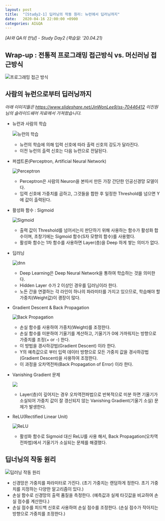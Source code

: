```yaml
---
layout: post
title:  "[Study2-1] 딥러닝의 작동 원리: 뉴런에서 딥러닝까지"
date:   2020-04-16 22:00:00 +0900
categories: AI&QA
---
```


*[AI와 QA의 만남] - Study Day2 (학습일: '20.04.21)*

## Wrap-up : 전통적 프로그래밍 접근방식 vs. 머신러닝 접근방식

![프로그래밍 접근 방식](/img/study2/original_program_vs_ml.png)

## 사람의 뉴런으로부터 딥러닝까지

*아래 이미지들은 <https://www.slideshare.net/JinWonLee9/ss-70446412> 이진원 님의 슬라이드쉐어 자료에서 가져왔습니다.*

- 뉴런과 사람의 학습

  ![뉴런의 학습](/img/study2/neurons_learning.png)

  - 뉴런의 학습에 의해 입력 신호에 따라 출력 신호의 강도가 달라진다.
  - 이전 뉴런의 출력 신호는 다음 뉴런으로 전달된다.

- 퍼셉트론(Perceptron, Artificial Neural Network)

  ![Perceptron](/img/study2/Perceptron.png)

  - Perceptron은 사람의 Neuron을 본따서 만든 가장 간단한 인공신경망 모델이다.
  - 입력 신호에 가중치를 곱하고, 그것들을 합한 후 일정한 Threshold를 넘으면 Y에 값이 출력된다.

- 활성화 함수 : Sigmoid

  ![Sigmoid](/img/study2/Logical_AND_Sigmoid.png)

  - 출력 값이 Threshold를 넘어서는지 판단하기 위해 사용하는 함수가 활성화 합수이며, 초창기에는 Sigmoid 함수(S자 모향의 함수)를 사용했다.
  - 활성화 함수는 1차 함수를 사용하면 Layer(층)을 Deep 하게 쌓는 의미가 없다.

- 딥러닝

  ![dnn](/img/study2/deep-neural-network.png)

  - Deep Learning은 Deep Neural Network을 통하여 학습하는 것을 의미한다.
  - Hidden Layer 수가 2 이상인 경우를 딥러닝이라 한다.
  - 노든 간을 연결하는 각 라인이 하나의 파라미터를 가지고 있으므로, 학습해야 할 가중치(Weight값)이 괭장이 많다. 

- Gradient Descent & Back Propagation

  ![Back Propagation](/img/study2/Back_Propagation.png)

  - 손실 함수를 사용하여 가중치(Weight)를 조정한다.
  - 손실 함수를 미분하여 기울기를 계산하고, 기울기가 0에 가까워지는 방향으로 가중치를 조정(+ or -) 한다.
  - 이 방법을 경사하강법(Gradient Descent) 이라 한다.
  - Y의 예측값으로 부터 입력 데이터 방향으로 모든 가중치 값을 경사하강법(Gradient Descent)을 사용하여 조정한다.
  - 이 과정을 오차역전파(Back Propagation of Error) 이라 한다.

- Vanishing Gradient 문제

  ![](/img/study2/Vanishing_Gradient_Problem.png)

  - Layer(층)이 깊어지는 경우 오차역전파법으로 반복적으로 미분 하면 기울기가 소실되어 가중치 값이 잘 갱신되지 않는 Vanishing Gradient(기울기 소실) 문제가 발생한다.

- ReLU(Rectified Linear Unit)

  ![ReLU](/img/study2/ReLU.png)

  - 활성화 함수로 Sigmoid 대신 ReLU를 사용 해서, Back Propagation(오차역전파법)에서 기울기가 소실되는 문제를 해결했다.

## 딥너닝의 작동 원리

  ![딥러닝 작동 원리](/img/study2/deep-learning-principle.png)

  - 신경망은 가중치를 파라미터로 가진다. (초기 가중치는 랜덤하게 정한다. 초기 가중치를 지정하는 다양한 알고리즘이 있다.)
  - 손실 함수로 신경망의 출력 품질을 측정한다. (예측값과 실제 타깃값을 비교하여 손실 점수를 계산한다.)
  - 손실 점수를 피드백 신호로 사용하여 손실 점수를 조정한다. (손실 점수가 작아지는 방향으로 가중치를 조정한다.)
